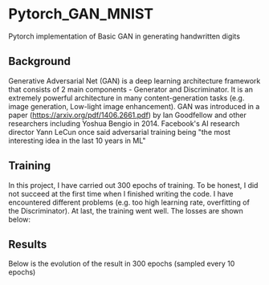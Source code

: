# Pytorch_GAN_MNIST
Pytorch implementation of Basic GAN in generating handwritten digits

## Background
Generative Adversarial Net (GAN) is a deep learning architecture framework that consists of 2 main components - Generator and Discriminator. It is an extremely powerful architecture in many content-generation tasks (e.g. image generation, Low-light image enhancement).
GAN was introduced in a paper (https://arxiv.org/pdf/1406.2661.pdf) by Ian Goodfellow and other researchers including Yoshua Bengio in 2014. Facebook's AI research director Yann LeCun once said adversarial training being "the most interesting idea in the last 10 years in ML"

## Training
In this project, I have carried out 300 epochs of training. To be honest, I did not succeed at the first time when I finished writing the code. I have encountered different problems (e.g. too high learning rate, overfitting of the Discriminator).
At last, the training went well. The losses are shown below:

## Results
Below is the evolution of the result in 300 epochs (sampled every 10 epochs)
